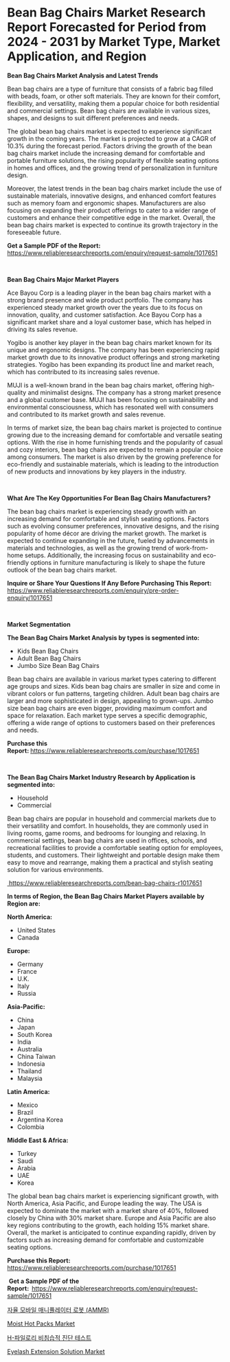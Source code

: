 <p><h1>Bean Bag Chairs Market Research Report Forecasted for Period from 2024 -  2031 by Market Type, Market Application, and Region</h1></p><p><strong>Bean Bag Chairs Market Analysis and Latest Trends</strong></p>
<p><p>Bean bag chairs are a type of furniture that consists of a fabric bag filled with beads, foam, or other soft materials. They are known for their comfort, flexibility, and versatility, making them a popular choice for both residential and commercial settings. Bean bag chairs are available in various sizes, shapes, and designs to suit different preferences and needs.</p><p>The global bean bag chairs market is expected to experience significant growth in the coming years. The market is projected to grow at a CAGR of 10.3% during the forecast period. Factors driving the growth of the bean bag chairs market include the increasing demand for comfortable and portable furniture solutions, the rising popularity of flexible seating options in homes and offices, and the growing trend of personalization in furniture design.</p><p>Moreover, the latest trends in the bean bag chairs market include the use of sustainable materials, innovative designs, and enhanced comfort features such as memory foam and ergonomic shapes. Manufacturers are also focusing on expanding their product offerings to cater to a wider range of customers and enhance their competitive edge in the market. Overall, the bean bag chairs market is expected to continue its growth trajectory in the foreseeable future.</p></p>
<p><strong>Get a Sample PDF of the Report:&nbsp;</strong> <a href="https://www.reliableresearchreports.com/enquiry/request-sample/1017651">https://www.reliableresearchreports.com/enquiry/request-sample/1017651</a></p>
<p>&nbsp;</p>
<p><strong>Bean Bag Chairs Major Market Players</strong></p>
<p><p>Ace Bayou Corp is a leading player in the bean bag chairs market with a strong brand presence and wide product portfolio. The company has experienced steady market growth over the years due to its focus on innovation, quality, and customer satisfaction. Ace Bayou Corp has a significant market share and a loyal customer base, which has helped in driving its sales revenue.</p><p>Yogibo is another key player in the bean bag chairs market known for its unique and ergonomic designs. The company has been experiencing rapid market growth due to its innovative product offerings and strong marketing strategies. Yogibo has been expanding its product line and market reach, which has contributed to its increasing sales revenue.</p><p>MUJI is a well-known brand in the bean bag chairs market, offering high-quality and minimalist designs. The company has a strong market presence and a global customer base. MUJI has been focusing on sustainability and environmental consciousness, which has resonated well with consumers and contributed to its market growth and sales revenue.</p><p>In terms of market size, the bean bag chairs market is projected to continue growing due to the increasing demand for comfortable and versatile seating options. With the rise in home furnishing trends and the popularity of casual and cozy interiors, bean bag chairs are expected to remain a popular choice among consumers. The market is also driven by the growing preference for eco-friendly and sustainable materials, which is leading to the introduction of new products and innovations by key players in the industry.</p></p>
<p>&nbsp;</p>
<p><strong>What Are The Key Opportunities For Bean Bag Chairs Manufacturers?</strong></p>
<p><p>The bean bag chairs market is experiencing steady growth with an increasing demand for comfortable and stylish seating options. Factors such as evolving consumer preferences, innovative designs, and the rising popularity of home décor are driving the market growth. The market is expected to continue expanding in the future, fueled by advancements in materials and technologies, as well as the growing trend of work-from-home setups. Additionally, the increasing focus on sustainability and eco-friendly options in furniture manufacturing is likely to shape the future outlook of the bean bag chairs market.</p></p>
<p><strong>Inquire or Share Your Questions If Any Before Purchasing This Report:</strong> <a href="https://www.reliableresearchreports.com/enquiry/pre-order-enquiry/1017651">https://www.reliableresearchreports.com/enquiry/pre-order-enquiry/1017651</a></p>
<p>&nbsp;</p>
<p><strong>Market Segmentation</strong></p>
<p><strong>The Bean Bag Chairs Market Analysis by types is segmented into:</strong></p>
<p><ul><li>Kids Bean Bag Chairs</li><li>Adult Bean Bag Chairs</li><li>Jumbo Size Bean Bag Chairs</li></ul></p>
<p><p>Bean bag chairs are available in various market types catering to different age groups and sizes. Kids bean bag chairs are smaller in size and come in vibrant colors or fun patterns, targeting children. Adult bean bag chairs are larger and more sophisticated in design, appealing to grown-ups. Jumbo size bean bag chairs are even bigger, providing maximum comfort and space for relaxation. Each market type serves a specific demographic, offering a wide range of options to customers based on their preferences and needs.</p></p>
<p><strong>Purchase this Report:&nbsp;</strong><a href="https://www.reliableresearchreports.com/purchase/1017651">https://www.reliableresearchreports.com/purchase/1017651</a></p>
<p>&nbsp;</p>
<p><strong>The Bean Bag Chairs Market Industry Research by Application is segmented into:</strong></p>
<p><ul><li>Household</li><li>Commercial</li></ul></p>
<p><p>Bean bag chairs are popular in household and commercial markets due to their versatility and comfort. In households, they are commonly used in living rooms, game rooms, and bedrooms for lounging and relaxing. In commercial settings, bean bag chairs are used in offices, schools, and recreational facilities to provide a comfortable seating option for employees, students, and customers. Their lightweight and portable design make them easy to move and rearrange, making them a practical and stylish seating solution for various environments.</p></p>
<p><a href="https://www.reliableresearchreports.com/bean-bag-chairs-r1017651">&nbsp;https://www.reliableresearchreports.com/bean-bag-chairs-r1017651</a></p>
<p><strong>In terms of Region, the Bean Bag Chairs Market Players available by Region are:</strong></p>
<p>
    <p> <strong> North America: </strong>
        <ul>
            <li>United States</li>
            <li>Canada</li>
        </ul>
        </p> 
    <p> <strong> Europe: </strong>
        <ul>
            <li>Germany</li>
            <li>France</li>
            <li>U.K.</li>
            <li>Italy</li>
            <li>Russia</li>
        </ul>
        </p> 
    <p> <strong> Asia-Pacific: </strong>
        <ul>
            <li>China</li>
            <li>Japan</li>
            <li>South Korea</li>
            <li>India</li>
            <li>Australia</li>
            <li>China Taiwan</li>
            <li>Indonesia</li>
            <li>Thailand</li>
            <li>Malaysia</li>
        </ul>
        </p> 
    <p> <strong> Latin America: </strong>
        <ul>
            <li>Mexico</li>
            <li>Brazil</li>
            <li>Argentina Korea</li>
            <li>Colombia</li>
        </ul>
        </p> 
    <p> <strong> Middle East & Africa: </strong>
        <ul>
            <li>Turkey</li>
            <li>Saudi</li>
            <li>Arabia</li>
            <li>UAE</li>
            <li>Korea</li>
        </ul>
    </p>
    </p>
<p><p>The global bean bag chairs market is experiencing significant growth, with North America, Asia Pacific, and Europe leading the way. The USA is expected to dominate the market with a market share of 40%, followed closely by China with 30% market share. Europe and Asia Pacific are also key regions contributing to the growth, each holding 15% market share. Overall, the market is anticipated to continue expanding rapidly, driven by factors such as increasing demand for comfortable and customizable seating options.</p></p>
<p><strong>Purchase this Report: </strong><a href="https://www.reliableresearchreports.com/purchase/1017651">https://www.reliableresearchreports.com/purchase/1017651</a></p>
<p>&nbsp;<strong>Get a Sample PDF of the Report:&nbsp;&nbsp;</strong><a href="https://www.reliableresearchreports.com/enquiry/request-sample/1017651">https://www.reliableresearchreports.com/enquiry/request-sample/1017651</a></p>
<p><strong></strong></p>
<p><p><a href="https://github.com/vanessagrant665567/Market-Research-Report-List-1/blob/main/9452372152495.md">자율 모바일 매니퓰레이터 로봇 (AMMR)</a></p><p><a href="https://github.com/wnxtvsgd56/Market-Research-Report-List-1/blob/main/moist-hot-packs-market.md">Moist Hot Packs Market</a></p><p><a href="https://github.com/raap8632/Market-Research-Report-List-1/blob/main/7879124152494.md">H-파일로리 비침습적 진단 테스트</a></p><p><a href="https://github.com/marlinacrngin/Market-Research-Report-List-1/blob/main/eyelash-extension-solution-market.md">Eyelash Extension Solution Market</a></p></p>